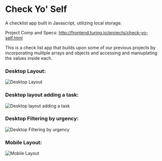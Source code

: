 # Check Yo' Self
A checklist app built in Javascript, utilizing local storage.

Project Comp and Specs: http://frontend.turing.io/projects/check-yo-self.html

This is a check list app that builds upon some of our previous projects by incorporating mulitple arrays and objects and accessing and maniuplating the values inside each.

### Desktop Layout:
![Desktop Layout](https://i.imgur.com/vYlZMfI.jpg)

### Desktop layout adding a task:
![Desktop layout adding a task](https://i.imgur.com/ihv3LG8.jpg)

### Desktop Filtering by urgency:
![Desktop Filtering by urgency](https://i.imgur.com/jy8O2Ll.jpg)

### Mobile Layout:
![Mobile Layout](https://i.imgur.com/5aeNsj5.jpg)
